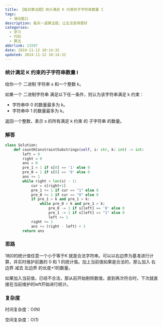 ```yaml
---
title: 【每日算法题】统计满足 K 约束的子字符串数量 I
tags:
  - 滑动窗口
description: 每天一道算法题，让生活变得更好
categories:
  - 学习
  - 代码
  - 算法
abbrlink: 11597
date: 2024-11-12 10:14:32
updated: 2024-11-12 10:14:32
---
```


### 统计满足 K 约束的子字符串数量 I

给你一个 二进制 字符串 s 和一个整数 k。

如果一个 二进制字符串 满足以下任一条件，则认为该字符串满足 k 约束：

- 字符串中 0 的数量最多为 k。
- 字符串中 1 的数量最多为 k。

返回一个整数，表示 s 的所有满足 k 约束 的 子字符串 的数量。

### 解答 

```python
class Solution:
    def countKConstraintSubstrings(self, s: str, k: int) -> int:
        left = 0
        right = 0
        ans = 0
        pre_1 = 1 if s[0] == '1' else 0
        pre_0 = 1 if s[0] == '0' else 0
        ans += 1
        while right < len(s) - 1:
            cur = s[right+1]
            pre_1 += 1 if cur == "1" else 0
            pre_0 += 1 if cur == "0" else 0
            if pre_1 > k and pre_1 > k:
                while pre_0 > k and pre_1 > k:
                    pre_0 -= 1 if s[left] == '0' else 0
                    pre_1 -= 1 if s[left] == "1" else 0
                    left += 1
            right += 1
            ans += (right - left) + 1
        return ans
```

### 思路

1和0的统计值任意一个小于等于K 就是合法字符串。可以以右边界为基准进行计算，并实时维护前置的 0 和 1 的统计值。加上当前值如果是合法的，那么加入 右边界 减去 左边界 的长度+1的数量。

如果加入当前值，已经不合法，那从前开始剔除数值，直到再次符合时，下次就直接在当前维护的left开始进行统计。

### 复杂度

时间复杂度：O(N)

空间复杂度：O(1)
